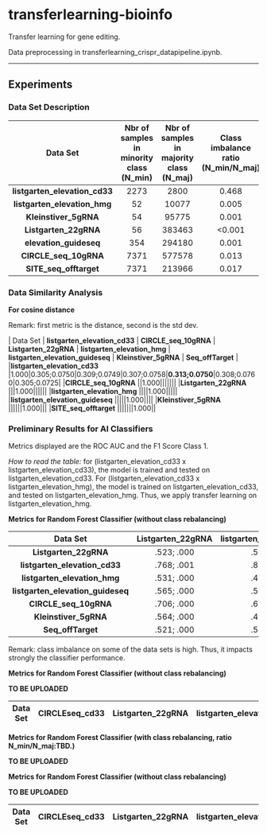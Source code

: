 # transferlearning-bioinfo

Transfer learning for gene editing.

Data preprocessing in transferlearning_crispr_datapipeline.ipynb.


------

## Experiments

### Data Set Description

| Data Set                       | **Nbr of samples in minority class (N_min)** | **Nbr of samples in majority class (N_maj)** | **Class imbalance ratio (N_min/N_maj)** |
|:---:|:---:|:---:|:---:|
|**listgarten_elevation_cd33**  |2273|2800|0.468|
|**listgarten_elevation_hmg**   |52|10077|0.005|
| **Kleinstiver_5gRNA**         |54|95775|0.001|
| **Listgarten_22gRNA**         |56|383463|<0.001|
| **elevation_guideseq**        |354|294180|0.001|
| **CIRCLE_seq_10gRNA**         |7371|577578|0.013|
| **SITE_seq_offtarget**        |7371|213966|0.017|


### Data Similarity Analysis

**For cosine distance**

Remark: first metric is the distance, second is the std dev.

| Data Set                       | **listgarten_elevation_cd33** | **CIRCLE_seq_10gRNA** | **Listgarten_22gRNA** | **listgarten_elevation_hmg** | **listgarten_elevation_guideseq** | **Kleinstiver_5gRNA** | **Seq_offTarget** |
|**listgarten_elevation_cd33**  |1.000|0.305;0.0750|0.309;0.0749|0.307;0.0758|**0.313;0.0750**|0.308;0.0760|0.305;0.0725|
|**CIRCLE_seq_10gRNA**   ||1.000|||||||
|**Listgarten_22gRNA**         |||1.000||||||
|**listgarten_elevation_hmg**         ||||1.000|||||
|**listgarten_elevation_guideseq**        |||||1.000||||
|**Kleinstiver_5gRNA**         ||||||1.000|||
|**SITE_seq_offtarget**        |||||||1.000||



### Preliminary Results for AI Classifiers

Metrics displayed are the ROC AUC and the F1 Score Class 1.

*How to read the table:* for (listgarten_elevation_cd33 x listgarten_elevation_cd33), the model is trained and tested on listgarten_elevation_cd33. For (listgarten_elevation_cd33 x listgarten_elevation_hmg), the model is trained on listgarten_elevation_cd33, and tested on listgarten_elevation_hmg. Thus, we apply transfer learning on listgarten_elevation_hmg. 


**Metrics for Random Forest Classifier (without class rebalancing)**


| Data Set                       | **Listgarten_22gRNA** | **listgarten_elevation_cd33** | **listgarten_elevation_hmg** | **listgarten_elevation_guideseq** | **CIRCLE_seq_10gRNA** | **Kleinstiver_5gRNA** | **Seq_offTarget** |
|:---:|:---:|:---:|:---:|:---:|:---:|:---:|:---:|
|**Listgarten_22gRNA**|.523; .000|.517; .000|.530; .000|.499; .000|.501; .000|.496; .000|.517; .000|
|**listgarten_elevation_cd33**|.768; .001|.879; .768|.626; .015|.620; .004|.753; .051|.634; .002|.707; .082|
|**listgarten_elevation_hmg**|.531; .000|.476; .000|.589; .000|.735; .000|.606; .000|.508; .036|.536; .000|
|**listgarten_elevation_guideseq**|.565; .000|.521; .000|.644; .000|.734; .000|.565; .068|.522; .000|.553; .009|
|**CIRCLE_seq_10gRNA**|.706; .000|.623; .000|.575; .000|.944; .126|.883; .449|.645; .000|.761; .177|
|**Kleinstiver_5gRNA**|.564; .000|.490; .000|.551; .000|.504; .000|.506; .000|.595; .100|.554; .000|
|**Seq_offTarget**|.521; .000|.556; .000|.552; .000|.588; .046|.658; .130|.567; .000|.894; .434|

Remark: class imbalance on some of the data sets is high. Thus, it impacts strongly the classifier performance.

**Metrics for Random Forest Classifier (without class rebalancing)**

**TO BE UPLOADED**

| Data Set                       | **CIRCLEseq_cd33** | **Listgarten_22gRNA** | **listgarten_elevation_hmg** | **listgarten_elevation_guideseq** | **CIRCLE_seq_10gRNA** | **Kleinstiver_5gRNA** | **Seq_offTarget** |
|:---:|:---:|:---:|:---:|:---:|:---:|:---:|:---:|

**Metrics for Random Forest Classifier (with class rebalancing, ratio N_min/N_maj:TBD.)**

**TO BE UPLOADED**

**Metrics for Random Forest Classifier (without class rebalancing)**

**TO BE UPLOADED**

| Data Set                       | **CIRCLEseq_cd33** | **Listgarten_22gRNA** | **listgarten_elevation_hmg** | **listgarten_elevation_guideseq** | **CIRCLE_seq_10gRNA** | **Kleinstiver_5gRNA** | **Seq_offTarget** |
|:---:|:---:|:---:|:---:|:---:|:---:|:---:|:---:|

